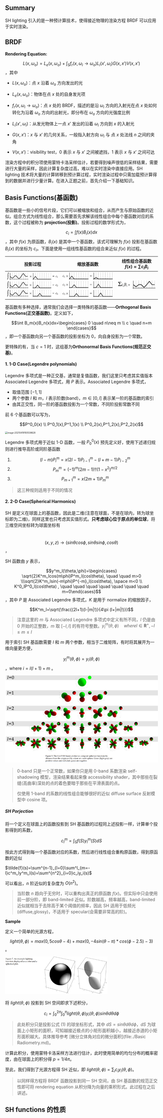 ## Summary

SH lighting 引入的是一种预计算技术，使得接近物理的渲染方程 BRDF 可以应用于实时渲染。

## BRDF 

**Rendering Equation:**

$$L(x,\omega_o)=L_e(x,\omega_o)+\int_Sf_r(x,\omega_i\rightarrow\omega_o)L_i(x',\omega_i)G(x,x')V(x,x')$$，其中

- $L(x,\omega_o)$：点 $x$ 沿着 $\omega_o$ 方向发出的光

- $L_e(x,\omega_o)$：物体在点 $x$ 处的自身发光项

- $f_r(x,\omega_i\rightarrow\omega_o)$：点 $x$ 处的 BRDF，描述的是沿 $\omega_i$ 方向的入射光在点 $x$ 处如何转化为沿着 $\omega_o$ 方向的出射光，即分布在 $\omega_o$ 方向的光强度比例
- $L_i(x',\omega_i)$：从发光物体上一点 $x'$ 发出的沿着 $\omega_i$ 方向到 $x$ 的入射光
- $G(x,x')$：$x$ 与 $x'$ 的几何关系，一般指入射方向 $\omega_i$ 与 点 $x$ 处法线 $n$ 之间的夹角
- $V(x,x')$：visibility test，0 表示 $x$ 与 $x'$ 之间被遮挡，1 表示 $x$ 与 $x'$ 之间可达

渲染方程中的积分项使用蒙特卡洛采样估计，若要得到噪声很低的采样结果，需要进行大量的采样，因此计算复杂度过高，难以在实时渲染中直接应用。SH lighting 技术将大量的计算转移到预计算过程，实时渲染过程中只需加载预计算得到的数据并进行少量计算。在进入正题之前，首先介绍一下基础知识。

## Basis Functions(基函数)

基函数是一些小的信号片段，它们可以被缩放和组合，从而产生与原始函数的近似。组合方式为线性组合，那么需要首先求解该线性组合中每个基函数对应的系数，这个过程被称为 **projection(投影)**。投影过程的数学形式为，

$$c_i=\int f(x)B_i(x)dx$$，其中 $f(x)$ 为原函数，$B_i(x)$ 是其中一个基函数，该式可理解为 $f(x)$ 投影在基函数 $B_i(x)$ 的坐标为 $c_i$。下面是使用一组线性基函数的组合来近似 $f(x)$ 的过程。

| 投影过程                                                     | 缩放基函数                                                   | 线性组合基函数 $f(x)\approx\sum c_iB_i$                      |
| ------------------------------------------------------------ | ------------------------------------------------------------ | ------------------------------------------------------------ |
| <img src=".\Spherical Harmonic Lighting.assets\image-20210419164032869.png" alt="image-20210419164032869" style="zoom:25%;" /> | <img src=".\Spherical Harmonic Lighting.assets\image-20210419164111329.png" alt="image-20210419164111329" style="zoom:25%;" /> | <img src=".\Spherical Harmonic Lighting.assets\image-20210419164226119.png" alt="image-20210419164226119" style="zoom:25%;" /> |

基函数有多种选择，通常我们会选择一类特殊的基函数——**Orthogonal Basis Functions(正交基函数)**。定义如下，

$$\int B_m(x)B_n(x)dx=\begin{cases} 0 \quad n\neq m \\ c \quad n=m \end{cases}$$，即一个基函数向另一个基函数的投影坐标为 0，向自身投影为一个常数。

更特殊的有，当 $c=1$ 时，这组基为**Orthonormal Basis Functions(规范正交基)**。

#### 1. 1-D Case(Legendre polynomials)

Legendre 多项式是一种正交基，通常是复值函数，我们这里只考虑其实值版本 Associated Legendre 多项式，用 $P$ 表示。Associated Legendre 多项式，

- 取值范围 $[-1,1]$ 
- 两个参数 $l$ 和 $m$，$l$ 表示阶数(band)，$m\in[0,l]$ 表示某一阶的基函数的索引
- 由其正交性，同一阶的基函数投影为一个常数，不同阶投影常数不同

前 6 个基函数可以写为，

$$P^0_0(x) \\ P^0_1(x),P^1_1(x) \\ P^0_2(x),P^1_2(x),P^2_2(x)$$<img src="D:\Study\Paper-reading\graphics\typora-notes\graphic basics\Spherical Harmonic Lighting.assets\image-20210419193538628.png" alt="image-20210419193538628" style="zoom: 50%;" />

Legendre 多项式用于近似 1-D 函数，一般 $P^0_0(x)$ 预先定义好，使用下述递归规则进行推导高阶或同阶基函数

1. $$(l-m)P^m_l=x(2l-1)P^m_{l-1}-(l+m-1)P^m_{l-2}$$
2. $$P^m_m=(-1)^m(2m-1)!!(1-x^2)^{m/2}$$
3. $$P^m_{m+1}=x(2m+1)P^m_m$$

> 这三种规则适用于不同的情况

#### 2. 2-D Case(Spherical Harmonics)

SH 是定义在球面上的基函数，因此是二维(注意在球面，不是在球内，转为球坐标即为二维)，同样这里也只考虑其实值形式。**只考虑球心位于原点的单位球**，将三维空间坐标转为球面坐标有

​				$$(x,y,z)\rightarrow (sin\theta cos\phi,sin\theta sin\phi,cos\theta)$$，

SH 函数由 $y$ 表示，

$$y^m_l(\theta,\phi)=\begin{cases} \sqrt{2}K^m_lcos(m\phi)P^m_l(cos\theta), \quad \quad m>0 \\\sqrt{2}K^m_lsin(-m\phi)P^{-m}_l(cos\theta), \space m<0 \\ K^0_lP^0_l(cos\theta) , \quad \quad \quad \quad \quad \quad \quad  m=0\end{cases}$$，其中 $P$ 是 Associated Legendre 多项式，$K$ 是用于 normalize 的缩放因子，

$$K^m_l=\sqrt{\frac{(2l+1)(l-|m|!)}{4\pi (l+|m|!)}}$$

> 注意这里的 $m$ 与 Associated Legendre 多项式中定义有所不同，$l$ 仍是由 $0$ 开始的正整数，$m$ 取 $[-l,l]$ 的有符号整数。$y^m_l(\theta,\phi) \quad where l\in \mathbf{R}^+,-l\leq m \leq l$

用于索引 SH 基函数需要 $l$ 和 $m$ 两个参数，相当于二维矩阵，有时将其展开为一维向量更方便，

$$y^m_l(\theta,\phi)=y_i(\theta, \phi)$$，where  $i=l(l+1)+m$ 。

<img src=".\Spherical Harmonic Lighting.assets\1.PNG" alt="1" style="zoom: 67%;" />

> 0-band 只是一个正常数，如果你只是用 0-band 系数渲染 self-shadowing 模型，渲染结果看起来像 accessibility shader，其中那些在裂缝(高曲率)深处的点的着色要暗于那些在平滑表面的点。
>
> 仅使用 1-band 的系数的线性组合能够很好的近似 diffuse surface 反射模型中 cosine 项。

##### SH Porjection

将一个定义在球面上的函数投影到 SH 基函数的过程同上述投影一样，计算单个投影得到的系数，

$$c^m_l=\int_S f(S)y^m_l(S)dS \tag{1}$$

按此方式得到每一个基函数对应的系数，然后进行线性组合重构原函数，得到原函数的近似

$\tilde{f}(s)=\sum^{n-1}_{l=0}\sum^l_{m=-l}c^m_ly^m_l(s)=\sum^{n^2}_{i=0}c_iy_i(s)$

可以看出，$n$ 阶近似的复杂度为 $O(n^2)$。

> 当阶数 $n$ 趋向于无穷时，可以重构出真正的原函数 $f(x)$。但实际中只会使用前一部分阶，即 band-limited 近似。阶数越高，频率越高，band-limited 近似就相当于去除高于某个阈值的频率，因此 SH 适用于低频光(diffuse,glossy)，不适用于 specular(会需要非常高的阶)。

**Sample**

定义一个简单的光源方程，

$$light(\theta,\phi)=max(0,5cos\theta-4)+max(0,-4sin(\theta-\pi)*cos(\phi-2.5)-3)$$。

<img src="./Spherical Harmonic Lighting.assets\image-20210422203333538.png" alt="image-20210422203333538" style="zoom: 33%;" />

将 $light(\theta,\phi)$ 投影到 SH 空间即求下述积分，

$$c_i=\int^{2\pi}_0\int^\pi_0light(\theta,\phi)y_i(\theta,\phi)sin\theta d\theta d\phi$$

> 此处积分只是投影公式 (1) 的球坐标形式，其中 $dS=sin\theta d\theta d\phi$，$dS$ 为球面上小矩形的面积，可知越接近极点的小矩形面积越小，越接近赤道的小矩形面积越大。具体推导参考 [微分立体角对应的微分面积](file:./Basic Radiometry.md)。

计算此积分，使用蒙特卡洛采样方法进行估计，此时使用简单的均匀分布的概率密度，由在球面上的积分得 $p=1/4\pi$。

至此，我们得到了光源方程得 SH 近似，即 $light(\theta,\phi)=\sum_ic_iy_i(\theta,\phi)$。

> 以同样得方程将 BRDF 函数投影到同一 SH 空间，由 SH 基函数的规范正交性即可将 rendering equation 从积分降为向量的乘积形式。此过程在之后讲述。

## SH functions 的性质





